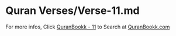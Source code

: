 # Quran Verses/Verse-11.md 

For more infos, Click [QuranBookk - 11](https://www.quranbookk.com/quran/search?q=11) to Search at [QuranBookk.com](http://quranbookk.com/)